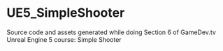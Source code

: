 # UE5_SimpleShooter
Source code and assets generated while doing Section 6 of GameDev.tv Unreal Engine 5 course: Simple Shooter

